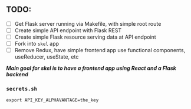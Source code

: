 ## TODO:
- [ ] Get Flask server running via Makefile, with simple root route
- [ ] Create simple API endpoint with Flask REST
- [ ] Create simple Flask resource serving data at API endpoint
- [ ] Fork into `skel` app
- [ ] Remove Redux, have simple frontend app use functional components, useReducer, useState, etc

***Main goal for skel is to have a frontend app using React and a Flask backend***

### `secrets.sh`
```
export API_KEY_ALPHAVANTAGE=the_key
```
